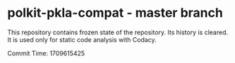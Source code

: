 # polkit-pkla-compat - master branch

This repository contains frozen state of the repository.
Its history is cleared. It is used only for static code
analysis with Codacy.

Commit Time: 1709615425